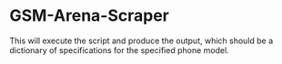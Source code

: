 # GSM-Arena-Scraper
This will execute the script and produce the output, which should be a dictionary of specifications for the specified phone model.
